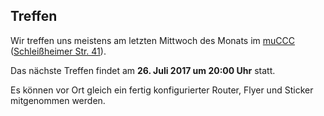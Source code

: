 ## Treffen

Wir treffen uns meistens am letzten Mittwoch des Monats im [muCCC](http://muc.ccc.de) ([Schleißheimer Str. 41](http://osm.org/go/0JAf0IVLh?node=2012031859)).

Das nächste Treffen findet am **26. Juli 2017 um 20:00 Uhr** statt.

Es können vor Ort gleich ein fertig konfigurierter Router, Flyer und Sticker mitgenommen werden.
